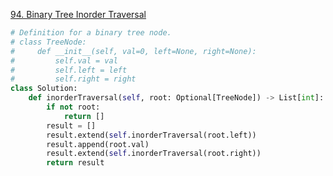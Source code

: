 [94. Binary Tree Inorder Traversal](https://leetcode.com/problems/binary-tree-inorder-traversal/)

```python
# Definition for a binary tree node.
# class TreeNode:
#     def __init__(self, val=0, left=None, right=None):
#         self.val = val
#         self.left = left
#         self.right = right
class Solution:
    def inorderTraversal(self, root: Optional[TreeNode]) -> List[int]:
        if not root:
            return []
        result = []
        result.extend(self.inorderTraversal(root.left))
        result.append(root.val)
        result.extend(self.inorderTraversal(root.right))
        return result

```
